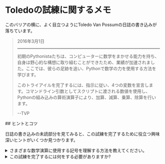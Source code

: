 # Toledoの試練に関するメモ

このバリアの横に、よく目立つようにToledo Van Possumの日誌の書き込みが落ちています。

<blockquote>
2016年3月1日
<hr/>
<p>
初期のPythonistaたちは、コンピューターに数学をまかせる能力を持ち、自身は野心的な構想に取り組むことができたため、業績が加速されました。ここでは、彼らの足跡を追い、Pythonで数学の力を使用する方法を学びます。
</p>
<p>
このトライアイルを完了するには、指示に従い、4つの変数を宣言します。コマンドライン引数としてスクリプトに渡される数値を使用し、Pythonの組み込みの算術演算子により、加算、減算、乗算、除算を行います。
</p>
<p>
--TVP
</p>
</blockquote>
## ヒントとコツ

日誌の書き込みの未読部分を見てみると、この試練を完了するために役立つ興味深いヒントがいくつか見つかります。

<details>
<summary>さまざまな数学演算に使用する記号を理解する方法を教えてください。</summary>
完全なリストについては[こちら](https://docs.python.org/3/library/operator.html#mapping-operators-to-functions)で確認できますが、この試練で必要になる例は次のとおりです。

```python
print(f"2 plus 2 equals { 2 + 2 }");
print(f"8 minus 4 equals { 8 + 4 }");
print(f"12 divided by 4 equals { 12 / 4 }");
print(f"11 times by 3 equals { 11 * 3 }");
```

</details>
<details>
<summary>この試練を完了するには何をする必要がありますか?</summary>
コードフォルダに、`numbers.py`という名前のファイルを作成します。

```bash
<%= env.TQ_PYTHON_CODE_PATH.value %>
```

このファイルでは、__4つの変数__を宣言します。名前を付けるために必要な情報については、[Objective]タブの表を参照してください。変数には、スクリプトに渡される数値に対する4つの数学演算の結果を、__コマンドライン引数__として格納します。開始点として次のコードが指定されました。

```python
import sys

# This code reads in arguments and converts those inputs to decimal numbers
first_number = float(sys.argv[1])
second_number = float(sys.argv[2])

# Your code goes here!
result_sum = first_number + second_number

print(f"{first_number} plus {second_number} equals {result_sum}")
```

前の例と同様に、`sys`モジュールを使用してスクリプトの入力を読み取り、その入力を`first_number`と`second_number`という変数に割り当てます。引数を指定してスクリプトを実行するには、ターミナルで次のコマンドを使用します。

```bash
python3 numbers.py 12 4
```

コードを記述するときに、この方法でコードを実行してテストし、動作を確認できます。コードを準備し、[*HACK*]ボタンをクリックし、試練を完了します。[数学!](https://www.youtube.com/watch?v=FfPFtbJAEm8)

</details>
